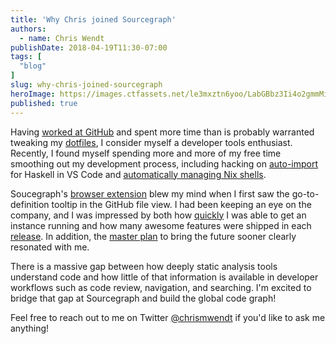 ```yaml
---
title: 'Why Chris joined Sourcegraph'
authors:
  - name: Chris Wendt
publishDate: 2018-04-19T11:30-07:00
tags: [
  "blog"
]
slug: why-chris-joined-sourcegraph
heroImage: https://images.ctfassets.net/le3mxztn6yoo/LabGBbz3Ii4o2gmmMiy60/482be43a746c56e876fa1858765f4b29/Chris_profile.png
published: true
---
```


Having [worked at GitHub](https://blog.github.com/2017-01-03-search-commit-messages/) and spent more time than is probably warranted tweaking my [dotfiles](https://github.com/chrismwendt/dotfiles), I consider myself a developer tools enthusiast. Recently, I found myself spending more and more of my free time smoothing out my development process, including hacking on [auto-import](https://github.com/chrismwendt/Auto-Import) for Haskell in VS Code and [automatically managing Nix shells](https://github.com/chrismwendt/auto-nix-shell).

Soucegraph's [browser extension](/#integrations) blew my mind when I first saw the go-to-definition tooltip in the GitHub file view. I had been keeping an eye on the company, and I was impressed by both how [quickly](https://docs.sourcegraph.com) I was able to get an instance running and how many awesome features were shipped in each [release](/blog/introducing-sourcegraph-2-7). In addition, the [master plan](https://handbook.sourcegraph.com/company/strategy) to bring the future sooner clearly resonated with me.

There is a massive gap between how deeply static analysis tools understand code and how little of that information is available in developer workflows such as code review, navigation, and searching. I'm excited to bridge that gap at Sourcegraph and build the global code graph!

Feel free to reach out to me on Twitter [@chrismwendt](https://twitter.com/ChrisMWendt) if you'd like to ask me anything!

